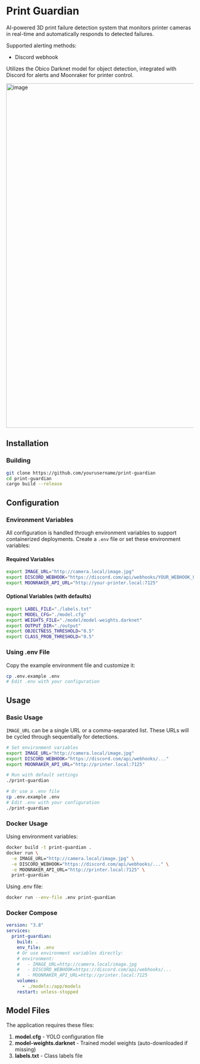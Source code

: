 # Print Guardian

AI-powered 3D print failure detection system that monitors printer cameras in real-time and automatically responds to detected failures.

Supported alerting methods:
- Discord webhook

Utilizes the Obico Darknet model for object detection, integrated with Discord for alerts and Moonraker for printer control.

<img width="1043" height="922" alt="image" src="https://github.com/user-attachments/assets/e10f3c66-688f-4da0-9925-99f5f6b50576" />


## Installation

### Building

```bash
git clone https://github.com/yourusername/print-guardian
cd print-guardian
cargo build --release
```

## Configuration

### Environment Variables

All configuration is handled through environment variables to support containerized deployments. Create a `.env` file or set these environment variables:

#### Required Variables

```bash
export IMAGE_URL="http://camera.local/image.jpg"
export DISCORD_WEBHOOK="https://discord.com/api/webhooks/YOUR_WEBHOOK_URL"
export MOONRAKER_API_URL="http://your-printer.local:7125"
```

#### Optional Variables (with defaults)

```bash
export LABEL_FILE="./labels.txt"
export MODEL_CFG="./model.cfg"
export WEIGHTS_FILE="./model/model-weights.darknet"
export OUTPUT_DIR="./output"
export OBJECTNESS_THRESHOLD="0.5"
export CLASS_PROB_THRESHOLD="0.5"
```

### Using .env File

Copy the example environment file and customize it:

```bash
cp .env.example .env
# Edit .env with your configuration
```

## Usage

### Basic Usage

`IMAGE_URL` can be a single URL or a comma-separated list. These URLs will be cycled through sequentially for detections.
```bash
# Set environment variables
export IMAGE_URL="http://camera.local/image.jpg"
export DISCORD_WEBHOOK="https://discord.com/api/webhooks/..."
export MOONRAKER_API_URL="http://printer.local:7125"

# Run with default settings
./print-guardian

# Or use a .env file
cp .env.example .env
# Edit .env with your configuration
./print-guardian
```

### Docker Usage

Using environment variables:

```bash
docker build -t print-guardian .
docker run \
  -e IMAGE_URL="http://camera.local/image.jpg" \
  -e DISCORD_WEBHOOK="https://discord.com/api/webhooks/..." \
  -e MOONRAKER_API_URL="http://printer.local:7125" \
  print-guardian
```

Using .env file:

```bash
docker run --env-file .env print-guardian
```

### Docker Compose

```yaml
version: "3.8"
services:
  print-guardian:
    build: .
    env_file: .env
    # Or use environment variables directly:
    # environment:
    #   - IMAGE_URL=http://camera.local/image.jpg
    #   - DISCORD_WEBHOOK=https://discord.com/api/webhooks/...
    #   - MOONRAKER_API_URL=http://printer.local:7125
    volumes:
      - ./models:/app/models
    restart: unless-stopped
```

## Model Files

The application requires these files:

1. **model.cfg** - YOLO configuration file
2. **model-weights.darknet** - Trained model weights (auto-downloaded if missing)
3. **labels.txt** - Class labels file
